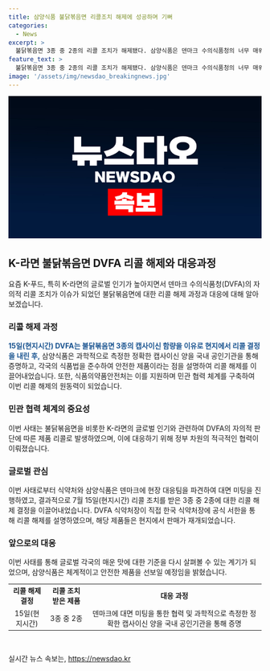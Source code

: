 ```yaml
---
title: 삼양식품 불닭볶음면 리콜조치 해제에 성공하며 기뻐
categories:
  - News
excerpt: >
  불닭볶음면 3종 중 2종의 리콜 조치가 해제됐다. 삼양식품은 덴마크 수의식품청의 너무 매워서라는 이유로 발표된 리콜 조치에 대응했다. DVFA의 판단에 반박하고 정확한 캡사이신 양을 측정해 전세계 식품법을 준수한다는 것을 강조했다. 이에 따라 식품의약품안전처의 민관 협력으로 리콜 해제를 성취했으며, 삼양식품은 안전한 제품을 선보일 것이라 전했다.
feature_text: >
  불닭볶음면 3종 중 2종의 리콜 조치가 해제됐다. 삼양식품은 덴마크 수의식품청의 너무 매워서라는 이유로 발표된 리콜 조치에 대응했다. DVFA의 판단에 반박하고 정확한 캡사이신 양을 측정해 전세계 식품법을 준수한다는 것을 강조했다. 이에 따라 식품의약품안전처의 민관 협력으로 리콜 해제를 성취했으며, 삼양식품은 안전한 제품을 선보일 것이라 전했다.
image: '/assets/img/newsdao_breakingnews.jpg'
---
```


<p><img src="/assets/img/newsdao_breakingnews.jpg" alt="ontimetimes 속보" /></p>

<h2 data-ke-size="size26">K-라면 불닭볶음면 DVFA 리콜 해제와 대응과정</h2>

<p data-ke-size="size16">요즘 K-푸드, 특히 K-라면의 글로벌 인기가 높아지면서 덴마크 수의식품청(DVFA)의 자의적 리콜 조치가 이슈가 되었던 불닭볶음면에 대한 리콜 해제 과정과 대응에 대해 알아보겠습니다.</p>

<h3 data-ke-size="size24">리콜 해제 과정</h3>

<p data-ke-size="size16"><b><span style="color: #1a5490;">15일(현지시간) DVFA는 불닭볶음면 3종의 캡사이신 함량을 이유로 현지에서 리콜 결정을 내린 후,</span></b> 삼양식품은 과학적으로 측정한 정확한 캡사이신 양을 국내 공인기관을 통해 증명하고, 각국의 식품법을 준수하여 안전한 제품이라는 점을 설명하여 리콜 해제를 이끌어내었습니다. 또한, 식품의약품안전처는 이를 지원하며 민관 협력 체계를 구축하여 이번 리콜 해제의 원동력이 되었습니다.</p>

<h3 data-ke-size="size24">민관 협력 체계의 중요성</h3>

<p data-ke-size="size16">이번 사태는 불닭볶음면을 비롯한 K-라면의 글로벌 인기와 관련하여 DVFA의 자의적 판단에 따른 제품 리콜로 발생하였으며, 이에 대응하기 위해 정부 차원의 적극적인 협력이 이뤄졌습니다.</p>

<h3 data-ke-size="size24">글로벌 관심</h3>

<p data-ke-size="size16">이번 사태로부터 식약처와 삼양식품은 덴마크에 현장 대응팀을 파견하여 대면 미팅을 진행하였고, 결과적으로 7월 15일(현지시간) 리콜 조치를 받은 3종 중 2종에 대한 리콜 해제 결정을 이끌어내었습니다. DVFA 식약처장이 직접 한국 식약처장에 공식 서한을 통해 리콜 해제를 설명하였으며, 해당 제품들은 현지에서 판매가 재개되었습니다.</p>

<h3 data-ke-size="size24">앞으로의 대응</h3>

<p data-ke-size="size16">이번 사태를 통해 글로벌 각국의 매운 맛에 대한 기준을 다시 살펴볼 수 있는 계기가 되었으며, 삼양식품은 체계적이고 안전한 제품을 선보일 예정임을 밝혔습니다.</p>

<table>
    <tbody>
        <tr>
            <td style="text-align: center; height: 17px;"><b>리콜 해제 결정</b></td>
            <td style="text-align: center; height: 17px;"><b>리콜 조치 받은 제품</b></td>
            <td style="text-align: center; height: 17px;"><b>대응 과정</b></td>
        </tr>
        <tr>
            <td style="text-align: center;">15일(현지시간)</td>
            <td style="text-align: center;">3종 중 2종</td>
            <td style="text-align: center;">덴마크에 대면 미팅을 통한 협력 및 과학적으로 측정한 정확한 캡사이신 양을 국내 공인기관을 통해 증명</td>
        </tr>
    </tbody>
</table>

<p data-ke-size="size16">&nbsp;</p>
실시간 뉴스 속보는, <a href="https://newsdao.kr" rel="dofollow">https://newsdao.kr</a>


